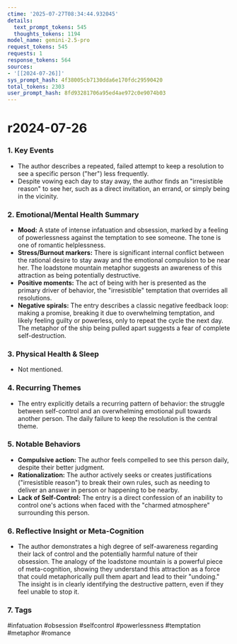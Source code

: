 ```yaml
---
ctime: '2025-07-27T08:34:44.932045'
details:
  text_prompt_tokens: 545
  thoughts_tokens: 1194
model_name: gemini-2.5-pro
request_tokens: 545
requests: 1
response_tokens: 564
sources:
- '[[2024-07-26]]'
sys_prompt_hash: 4f38005cb7130dda6e170fdc29590420
total_tokens: 2303
user_prompt_hash: 8fd93281706a95ed4ae972c0e9074b03
---
```

# r2024-07-26

### 1. Key Events
*   The author describes a repeated, failed attempt to keep a resolution to see a specific person ("her") less frequently.
*   Despite vowing each day to stay away, the author finds an "irresistible reason" to see her, such as a direct invitation, an errand, or simply being in the vicinity.

### 2. Emotional/Mental Health Summary
*   **Mood:** A state of intense infatuation and obsession, marked by a feeling of powerlessness against the temptation to see someone. The tone is one of romantic helplessness.
*   **Stress/Burnout markers:** There is significant internal conflict between the rational desire to stay away and the emotional compulsion to be near her. The loadstone mountain metaphor suggests an awareness of this attraction as being potentially destructive.
*   **Positive moments:** The act of being with her is presented as the primary driver of behavior, the "irresistible" temptation that overrides all resolutions.
*   **Negative spirals:** The entry describes a classic negative feedback loop: making a promise, breaking it due to overwhelming temptation, and likely feeling guilty or powerless, only to repeat the cycle the next day. The metaphor of the ship being pulled apart suggests a fear of complete self-destruction.

### 3. Physical Health & Sleep
*   Not mentioned.

### 4. Recurring Themes
*   The entry explicitly details a recurring pattern of behavior: the struggle between self-control and an overwhelming emotional pull towards another person. The daily failure to keep the resolution is the central theme.

### 5. Notable Behaviors
*   **Compulsive action:** The author feels compelled to see this person daily, despite their better judgment.
*   **Rationalization:** The author actively seeks or creates justifications ("irresistible reason") to break their own rules, such as needing to deliver an answer in person or happening to be nearby.
*   **Lack of Self-Control:** The entry is a direct confession of an inability to control one's actions when faced with the "charmed atmosphere" surrounding this person.

### 6. Reflective Insight or Meta-Cognition
*   The author demonstrates a high degree of self-awareness regarding their lack of control and the potentially harmful nature of their obsession. The analogy of the loadstone mountain is a powerful piece of meta-cognition, showing they understand this attraction as a force that could metaphorically pull them apart and lead to their "undoing." The insight is in clearly identifying the destructive pattern, even if they feel unable to stop it.

### 7. Tags
#infatuation #obsession #selfcontrol #powerlessness #temptation #metaphor #romance